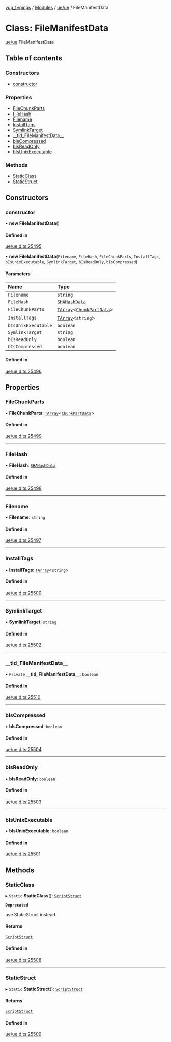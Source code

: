 [yug_typings](../README.md) / [Modules](../modules.md) / [ue/ue](../modules/ue_ue.md) / FileManifestData

# Class: FileManifestData

[ue/ue](../modules/ue_ue.md).FileManifestData

## Table of contents

### Constructors

- [constructor](ue_ue.FileManifestData.md#constructor)

### Properties

- [FileChunkParts](ue_ue.FileManifestData.md#filechunkparts)
- [FileHash](ue_ue.FileManifestData.md#filehash)
- [Filename](ue_ue.FileManifestData.md#filename)
- [InstallTags](ue_ue.FileManifestData.md#installtags)
- [SymlinkTarget](ue_ue.FileManifestData.md#symlinktarget)
- [\_\_tid\_FileManifestData\_\_](ue_ue.FileManifestData.md#__tid_filemanifestdata__)
- [bIsCompressed](ue_ue.FileManifestData.md#biscompressed)
- [bIsReadOnly](ue_ue.FileManifestData.md#bisreadonly)
- [bIsUnixExecutable](ue_ue.FileManifestData.md#bisunixexecutable)

### Methods

- [StaticClass](ue_ue.FileManifestData.md#staticclass)
- [StaticStruct](ue_ue.FileManifestData.md#staticstruct)

## Constructors

### constructor

• **new FileManifestData**()

#### Defined in

[ue/ue.d.ts:25495](https://github.com/YugMetaverse/yug_typings/blob/b7d9b19/ue/ue.d.ts#L25495)

• **new FileManifestData**(`Filename`, `FileHash`, `FileChunkParts`, `InstallTags`, `bIsUnixExecutable`, `SymlinkTarget`, `bIsReadOnly`, `bIsCompressed`)

#### Parameters

| Name | Type |
| :------ | :------ |
| `Filename` | `string` |
| `FileHash` | [`SHAHashData`](ue_ue.SHAHashData.md) |
| `FileChunkParts` | [`TArray`](../interfaces/ue_puerts.TArray.md)<[`ChunkPartData`](ue_ue.ChunkPartData.md)\> |
| `InstallTags` | [`TArray`](../interfaces/ue_puerts.TArray.md)<`string`\> |
| `bIsUnixExecutable` | `boolean` |
| `SymlinkTarget` | `string` |
| `bIsReadOnly` | `boolean` |
| `bIsCompressed` | `boolean` |

#### Defined in

[ue/ue.d.ts:25496](https://github.com/YugMetaverse/yug_typings/blob/b7d9b19/ue/ue.d.ts#L25496)

## Properties

### FileChunkParts

• **FileChunkParts**: [`TArray`](../interfaces/ue_puerts.TArray.md)<[`ChunkPartData`](ue_ue.ChunkPartData.md)\>

#### Defined in

[ue/ue.d.ts:25499](https://github.com/YugMetaverse/yug_typings/blob/b7d9b19/ue/ue.d.ts#L25499)

___

### FileHash

• **FileHash**: [`SHAHashData`](ue_ue.SHAHashData.md)

#### Defined in

[ue/ue.d.ts:25498](https://github.com/YugMetaverse/yug_typings/blob/b7d9b19/ue/ue.d.ts#L25498)

___

### Filename

• **Filename**: `string`

#### Defined in

[ue/ue.d.ts:25497](https://github.com/YugMetaverse/yug_typings/blob/b7d9b19/ue/ue.d.ts#L25497)

___

### InstallTags

• **InstallTags**: [`TArray`](../interfaces/ue_puerts.TArray.md)<`string`\>

#### Defined in

[ue/ue.d.ts:25500](https://github.com/YugMetaverse/yug_typings/blob/b7d9b19/ue/ue.d.ts#L25500)

___

### SymlinkTarget

• **SymlinkTarget**: `string`

#### Defined in

[ue/ue.d.ts:25502](https://github.com/YugMetaverse/yug_typings/blob/b7d9b19/ue/ue.d.ts#L25502)

___

### \_\_tid\_FileManifestData\_\_

• `Private` **\_\_tid\_FileManifestData\_\_**: `boolean`

#### Defined in

[ue/ue.d.ts:25510](https://github.com/YugMetaverse/yug_typings/blob/b7d9b19/ue/ue.d.ts#L25510)

___

### bIsCompressed

• **bIsCompressed**: `boolean`

#### Defined in

[ue/ue.d.ts:25504](https://github.com/YugMetaverse/yug_typings/blob/b7d9b19/ue/ue.d.ts#L25504)

___

### bIsReadOnly

• **bIsReadOnly**: `boolean`

#### Defined in

[ue/ue.d.ts:25503](https://github.com/YugMetaverse/yug_typings/blob/b7d9b19/ue/ue.d.ts#L25503)

___

### bIsUnixExecutable

• **bIsUnixExecutable**: `boolean`

#### Defined in

[ue/ue.d.ts:25501](https://github.com/YugMetaverse/yug_typings/blob/b7d9b19/ue/ue.d.ts#L25501)

## Methods

### StaticClass

▸ `Static` **StaticClass**(): [`ScriptStruct`](ue_ue.ScriptStruct.md)

**`Deprecated`**

use StaticStruct instead.

#### Returns

[`ScriptStruct`](ue_ue.ScriptStruct.md)

#### Defined in

[ue/ue.d.ts:25508](https://github.com/YugMetaverse/yug_typings/blob/b7d9b19/ue/ue.d.ts#L25508)

___

### StaticStruct

▸ `Static` **StaticStruct**(): [`ScriptStruct`](ue_ue.ScriptStruct.md)

#### Returns

[`ScriptStruct`](ue_ue.ScriptStruct.md)

#### Defined in

[ue/ue.d.ts:25509](https://github.com/YugMetaverse/yug_typings/blob/b7d9b19/ue/ue.d.ts#L25509)
